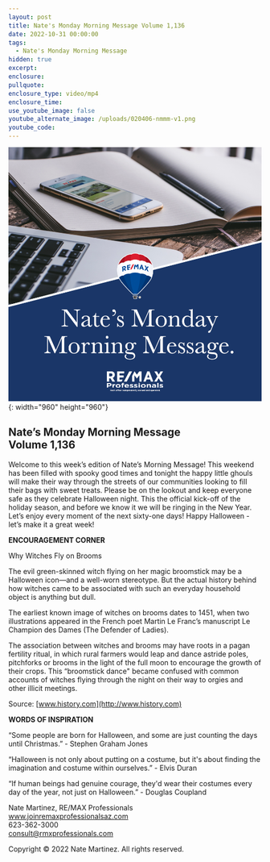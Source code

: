 ```yaml
---
layout: post
title: Nate's Monday Morning Message Volume 1,136
date: 2022-10-31 00:00:00
tags:
  - Nate's Monday Morning Message
hidden: true
excerpt:
enclosure:
pullquote:
enclosure_type: video/mp4
enclosure_time:
use_youtube_image: false
youtube_alternate_image: /uploads/020406-nmmm-v1.png
youtube_code:
---
```

![](/uploads/020406-nmmm-v1-1.png){: width="960" height="960"}

## **Nate’s Monday Morning Message<br>Volume 1,136**

Welcome to this week’s edition of Nate’s Morning Message\! This weekend has been filled with spooky good times and tonight the happy little ghouls will make their way through the streets of our communities looking to fill their bags with sweet treats. Please be on the lookout and keep everyone safe as they celebrate Halloween night. This the official kick-off of the holiday season, and before we know it we will be ringing in the New Year. Let’s enjoy every moment of the next sixty-one days\! Happy Halloween - let’s make it a great week\!

**ENCOURAGEMENT CORNER&nbsp;**

Why Witches Fly on Brooms

The evil green-skinned witch flying on her magic broomstick may be a Halloween icon—and a well-worn stereotype. But the actual history behind how witches came to be associated with such an everyday household object is anything but dull.

The earliest known image of witches on brooms dates to 1451, when two illustrations appeared in the French poet Martin Le Franc’s manuscript Le Champion des Dames (The Defender of Ladies).&nbsp;

The association between witches and brooms may have roots in a pagan fertility ritual, in which rural farmers would leap and dance astride poles, pitchforks or brooms in the light of the full moon to encourage the growth of their crops. This “broomstick dance" became confused with common accounts of witches flying through the night on their way to orgies and other illicit meetings.

Source: [www.history.com](http://www.history.com) &nbsp;

**WORDS OF INSPIRATION**

“Some people are born for Halloween, and some are just counting the days until Christmas.” - Stephen Graham Jones

“Halloween is not only about putting on a costume, but it's about finding the imagination and costume within ourselves.” - Elvis Duran

“If human beings had genuine courage, they'd wear their costumes every day of the year, not just on Halloween.” - Douglas Coupland

Nate Martinez, RE/MAX Professionals<br>www.joinremaxprofessionalsaz.com<br>623-362-3000<br>consult@rmxprofessionals.com

Copyright &copy; 2022 Nate Martinez. All rights reserved.